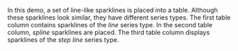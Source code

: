 In&nbsp;this demo, a&nbsp;set of&nbsp;line-like sparklines is&nbsp;placed into a&nbsp;table. Although these sparklines look similar, they have different series types. The first table column contains sparklines of&nbsp;the _line_ series type. In&nbsp;the second table column, _spline_ sparklines are placed. The third table column displays sparklines of&nbsp;the _step line_ series type.
<!--split-->